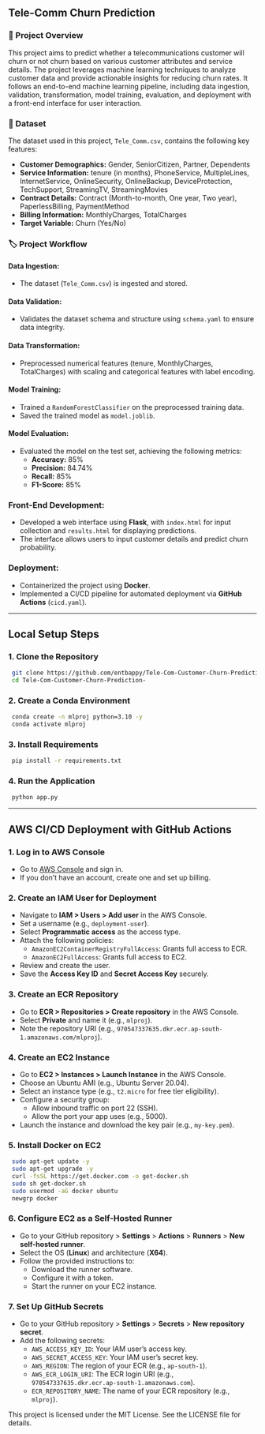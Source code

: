 ## Tele-Comm Churn Prediction

### 📌 Project Overview

This project aims to predict whether a telecommunications customer will churn or not churn based on various customer attributes and service details. The project leverages machine learning techniques to analyze customer data and provide actionable insights for reducing churn rates. It follows an end-to-end machine learning pipeline, including data ingestion, validation, transformation, model training, evaluation, and deployment with a front-end interface for user interaction.

### 📂 Dataset

The dataset used in this project, `Tele_Comm.csv`, contains the following key features:

- **Customer Demographics:** Gender, SeniorCitizen, Partner, Dependents
- **Service Information:** tenure (in months), PhoneService, MultipleLines, InternetService, OnlineSecurity, OnlineBackup, DeviceProtection, TechSupport, StreamingTV, StreamingMovies
- **Contract Details:** Contract (Month-to-month, One year, Two year), PaperlessBilling, PaymentMethod
- **Billing Information:** MonthlyCharges, TotalCharges
- **Target Variable:** Churn (Yes/No)

### 🏷️ Project Workflow

#### **Data Ingestion:**
- The dataset (`Tele_Comm.csv`) is ingested and stored.

#### **Data Validation:**
- Validates the dataset schema and structure using `schema.yaml` to ensure data integrity.

#### **Data Transformation:**
- Preprocessed numerical features (tenure, MonthlyCharges, TotalCharges) with scaling and categorical features with label encoding.

#### **Model Training:**
- Trained a `RandomForestClassifier` on the preprocessed training data.
- Saved the trained model as `model.joblib`.

#### **Model Evaluation:**
- Evaluated the model on the test set, achieving the following metrics:
  - **Accuracy:** 85%
  - **Precision:** 84.74%
  - **Recall:** 85%
  - **F1-Score:** 85%

### **Front-End Development:**
- Developed a web interface using **Flask**, with `index.html` for input collection and `results.html` for displaying predictions.
- The interface allows users to input customer details and predict churn probability.

### **Deployment:**
- Containerized the project using **Docker**.
- Implemented a CI/CD pipeline for automated deployment via **GitHub Actions** (`cicd.yaml`).

---

## **Local Setup Steps**

### **1. Clone the Repository**
```bash
 git clone https://github.com/entbappy/Tele-Com-Customer-Churn-Prediction.git
 cd Tele-Com-Customer-Churn-Prediction-
```

### **2. Create a Conda Environment**
```bash
 conda create -n mlproj python=3.10 -y
 conda activate mlproj
```

### **3. Install Requirements**
```bash
 pip install -r requirements.txt
```

### **4. Run the Application**
```bash
 python app.py
```

---

## **AWS CI/CD Deployment with GitHub Actions**

### **1. Log in to AWS Console**
- Go to [AWS Console](https://aws.amazon.com/) and sign in.
- If you don’t have an account, create one and set up billing.

### **2. Create an IAM User for Deployment**
- Navigate to **IAM > Users > Add user** in the AWS Console.
- Set a username (e.g., `deployment-user`).
- Select **Programmatic access** as the access type.
- Attach the following policies:
  - `AmazonEC2ContainerRegistryFullAccess`: Grants full access to ECR.
  - `AmazonEC2FullAccess`: Grants full access to EC2.
- Review and create the user.
- Save the **Access Key ID** and **Secret Access Key** securely.

### **3. Create an ECR Repository**
- Go to **ECR > Repositories > Create repository** in the AWS Console.
- Select **Private** and name it (e.g., `mlproj`).
- Note the repository URI (e.g., `970547337635.dkr.ecr.ap-south-1.amazonaws.com/mlproj`).

### **4. Create an EC2 Instance**
- Go to **EC2 > Instances > Launch Instance** in the AWS Console.
- Choose an Ubuntu AMI (e.g., Ubuntu Server 20.04).
- Select an instance type (e.g., `t2.micro` for free tier eligibility).
- Configure a security group:
  - Allow inbound traffic on port 22 (SSH).
  - Allow the port your app uses (e.g., 5000).
- Launch the instance and download the key pair (e.g., `my-key.pem`).

### **5. Install Docker on EC2**
```bash
 sudo apt-get update -y
 sudo apt-get upgrade -y
 curl -fsSL https://get.docker.com -o get-docker.sh
 sudo sh get-docker.sh
 sudo usermod -aG docker ubuntu
 newgrp docker
```

### **6. Configure EC2 as a Self-Hosted Runner**
- Go to your GitHub repository > **Settings** > **Actions** > **Runners** > **New self-hosted runner**.
- Select the OS (**Linux**) and architecture (**X64**).
- Follow the provided instructions to:
  - Download the runner software.
  - Configure it with a token.
  - Start the runner on your EC2 instance.

### **7. Set Up GitHub Secrets**
- Go to your GitHub repository > **Settings** > **Secrets** > **New repository secret**.
- Add the following secrets:
  - `AWS_ACCESS_KEY_ID`: Your IAM user’s access key.
  - `AWS_SECRET_ACCESS_KEY`: Your IAM user’s secret key.
  - `AWS_REGION`: The region of your ECR (e.g., `ap-south-1`).
  - `AWS_ECR_LOGIN_URI`: The ECR login URI (e.g., `970547337635.dkr.ecr.ap-south-1.amazonaws.com`).
  - `ECR_REPOSITORY_NAME`: The name of your ECR repository (e.g., `mlproj`).



This project is licensed under the MIT License. See the LICENSE file for details.
